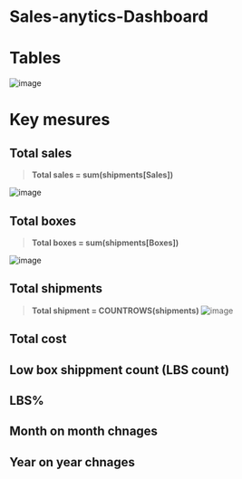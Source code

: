 # Sales-anytics-Dashboard

# Tables 
![image](https://github.com/user-attachments/assets/c66e530e-42f1-49c9-8339-ca1b3690448c)

# Key mesures 

## Total sales 
> **Total sales = sum(shipments[Sales])**


>>
![image](https://github.com/user-attachments/assets/ce911345-0226-4e74-938d-b451d68cfb7b)
>>




## Total boxes 
>**Total boxes = sum(shipments[Boxes])**

>>
   ![image](https://github.com/user-attachments/assets/1fe12a26-44e7-47d5-be64-9efc59e21169)

>>

## Total shipments
>**Total shipment = COUNTROWS(shipments)**
>![image](https://github.com/user-attachments/assets/a66fdc49-8b17-45d2-ab65-98ff568a245a)


## Total cost 

## Low box shippment count (LBS count)

## LBS%

## Month on month chnages 

## Year on year chnages 


